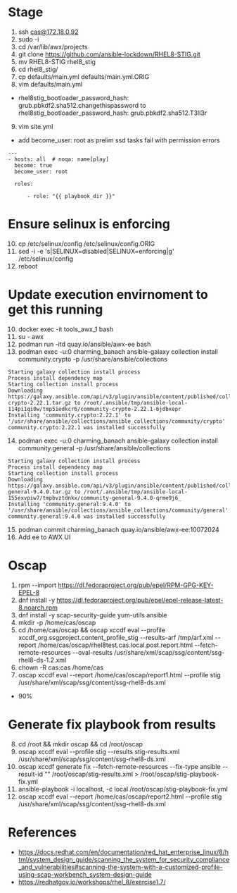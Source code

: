 # Stage
1. ssh cas@172.18.0.92
2. sudo -i
3. cd /var/lib/awx/projects
4. git clone https://github.com/ansible-lockdown/RHEL8-STIG.git
5. mv RHEL8-STIG rhel8_stig
6. cd rhel8_stig/
7. cp defaults/main.yml defaults/main.yml.ORIG
8. vim defaults/main.yml 
* rhel8stig_bootloader_password_hash: grub.pbkdf2.sha512.changethispassword to rhel8stig_bootloader_password_hash: grub.pbkdf2.sha512.T3ll3r
9. vim site.yml
* add become_user: root as prelim ssd tasks fail with permission errors
```
---
- hosts: all  # noqa: name[play]
  become: true
  become_user: root

  roles:

      - role: "{{ playbook_dir }}"
```
# Ensure selinux is enforcing 
10. cp /etc/selinux/config /etc/selinux/config.ORIG
11. sed -i -e 's|SELINUX=disabled|SELINUX=enforcing|g' /etc/selinux/config
12. reboot

# Update execution envirnoment to get this running
10. docker exec -it tools_awx_1 bash
11. su - awx 
12. podman run -itd quay.io/ansible/awx-ee bash
13. podman exec -u:0 charming_banach ansible-galaxy collection install community.crypto -p /usr/share/ansible/collections
```
Starting galaxy collection install process
Process install dependency map
Starting collection install process
Downloading https://galaxy.ansible.com/api/v3/plugin/ansible/content/published/collections/artifacts/community-crypto-2.22.1.tar.gz to /root/.ansible/tmp/ansible-local-114pi1qi0w/tmp5iedkcr6/community-crypto-2.22.1-6jdbxepr
Installing 'community.crypto:2.22.1' to '/usr/share/ansible/collections/ansible_collections/community/crypto'
community.crypto:2.22.1 was installed successfully
```
14. podman exec -u:0 charming_banach ansible-galaxy collection install community.general -p /usr/share/ansible/collections
```
Starting galaxy collection install process
Process install dependency map
Starting collection install process
Downloading https://galaxy.ansible.com/api/v3/plugin/ansible/content/published/collections/artifacts/community-general-9.4.0.tar.gz to /root/.ansible/tmp/ansible-local-155exvpiw7/tmpbvztdnkx/community-general-9.4.0-qrme9j6_
Installing 'community.general:9.4.0' to '/usr/share/ansible/collections/ansible_collections/community/general'
community.general:9.4.0 was installed successfully
```
15. podman commit charming_banach quay.io/ansible/awx-ee:10072024
16. Add ee to AWX UI

# Oscap 
1. rpm --import https://dl.fedoraproject.org/pub/epel/RPM-GPG-KEY-EPEL-8
2. dnf install -y https://dl.fedoraproject.org/pub/epel/epel-release-latest-8.noarch.rpm
3. dnf install -y scap-security-guide yum-utils ansible
4. mkdir -p /home/cas/oscap
5. cd /home/cas/oscap && oscap xccdf eval --profile xccdf_org.ssgproject.content_profile_stig --results-arf /tmp/arf.xml --report /home/cas/oscap/rhel8test.cas.local.post.report.html --fetch-remote-resources --oval-results /usr/share/xml/scap/ssg/content/ssg-rhel8-ds-1.2.xml
6. chown -R cas:cas /home/cas
7. oscap xccdf eval --report /home/cas/oscap/report1.html --profile stig /usr/share/xml/scap/ssg/content/ssg-rhel8-ds.xml
* 90%

# Generate fix playbook from results
8. cd /root && mkdir oscap && cd /root/oscap
9. oscap xccdf eval --profile stig --results stig-results.xml /usr/share/xml/scap/ssg/content/ssg-rhel8-ds.xml
10. oscap xccdf generate fix --fetch-remote-resources --fix-type ansible --result-id "" /root/oscap/stig-results.xml > /root/oscap/stig-playbook-fix.yml
11. ansible-playbook -i localhost, -c local /root/oscap/stig-playbook-fix.yml
12. oscap xccdf eval --report /home/cas/oscap/report2.html --profile stig /usr/share/xml/scap/ssg/content/ssg-rhel8-ds.xml

# References
* https://docs.redhat.com/en/documentation/red_hat_enterprise_linux/8/html/system_design_guide/scanning_the_system_for_security_compliance_and_vulnerabilities#scanning-the-system-with-a-customized-profile-using-scap-workbench_system-design-guide
* https://redhatgov.io/workshops/rhel_8/exercise1.7/


